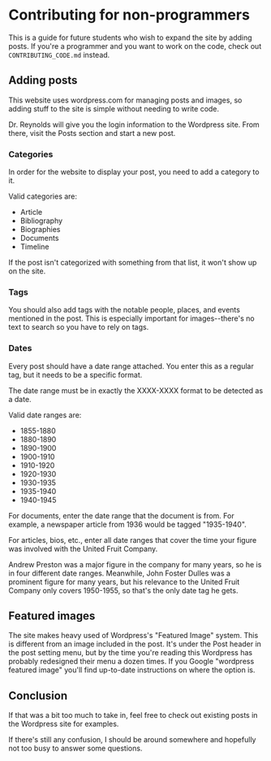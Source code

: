 # Contributing for non-programmers

This is a guide for future students who wish to expand the site by adding posts. If you're a programmer and you want to work on the code, check out `CONTRIBUTING_CODE.md` instead.

## Adding posts

This website uses wordpress.com for managing posts and images, so adding stuff to the site is simple without needing to write code.

Dr. Reynolds will give you the login information to the Wordpress site. From there, visit the Posts section and start a new post.

### Categories

In order for the website to display your post, you need to add a category to it.

Valid categories are:

* Article
* Bibliography
* Biographies
* Documents
* Timeline

If the post isn't categorized with something from that list, it won't show up on the site.

### Tags

You should also add tags with the notable people, places, and events mentioned in the post. This is especially important for images--there's no text to search so you have to rely on tags.

### Dates

Every post should have a date range attached. You enter this as a regular tag, but it needs to be a specific format.

The date range must be in exactly the XXXX-XXXX format to be detected as a date.

Valid date ranges are:

* 1855-1880
* 1880-1890
* 1890-1900
* 1900-1910
* 1910-1920
* 1920-1930
* 1930-1935
* 1935-1940
* 1940-1945

For documents, enter the date range that the document is from. For example, a newspaper article from 1936 would be tagged "1935-1940".

For articles, bios, etc., enter all date ranges that cover the time your figure was involved with the United Fruit Company.

Andrew Preston was a major figure in the company for many years, so he is in four different date ranges. Meanwhile, John Foster Dulles was a prominent figure for many years, but his relevance to the United Fruit Company only covers 1950-1955, so that's the only date tag he gets.

## Featured images

The site makes heavy used of Wordpress's "Featured Image" system. This is different from an image included in the post. It's under the Post header in the post setting menu, but by the time you're reading this Wordpress has probably redesigned their menu a dozen times. If you Google "wordpress featured image" you'll find up-to-date instructions on where the option is.

## Conclusion

If that was a bit too much to take in, feel free to check out existing posts in the Wordpress site for examples.

If there's still any confusion, I should be around somewhere and hopefully not too busy to answer some questions.